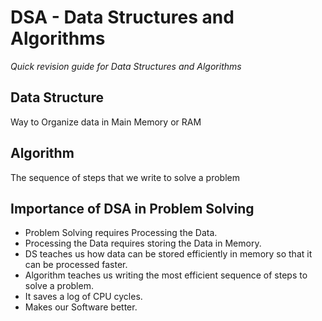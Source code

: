 # DSA - Data Structures and Algorithms
_Quick revision guide for Data Structures and Algorithms_

## Data Structure
Way to Organize data in Main Memory or RAM

## Algorithm
The sequence of steps that we write to solve a problem

## Importance of DSA in Problem Solving
- Problem Solving requires Processing the Data.
- Processing the Data requires storing the Data in Memory.
- DS teaches us how data can be stored efficiently in memory so that it can be processed faster.
- Algorithm teaches us writing the most efficient sequence of steps to solve a problem.
- It saves a log of CPU cycles.
- Makes our Software better.
